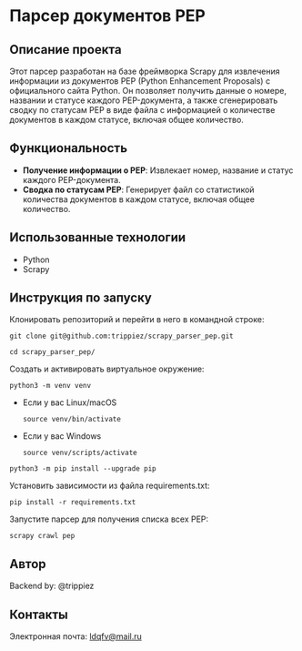 # Парсер документов PEP

## Описание проекта

Этот парсер разработан на базе фреймворка Scrapy для извлечения информации из документов PEP (Python Enhancement Proposals) с официального сайта Python.
Он позволяет получить данные о номере, названии и статусе каждого PEP-документа, а также сгенерировать сводку по статусам PEP в виде файла с информацией о количестве документов в каждом статусе, включая общее количество.

## Функциональность

- **Получение информации о PEP**: Извлекает номер, название и статус каждого PEP-документа.
- **Сводка по статусам PEP**: Генерирует файл со статистикой количества документов в каждом статусе, включая общее количество.

## Использованные технологии

- Python
- Scrapy

## Инструкция по запуску

Клонировать репозиторий и перейти в него в командной строке:

```
git clone git@github.com:trippiez/scrapy_parser_pep.git
```

```
cd scrapy_parser_pep/
```

Cоздать и активировать виртуальное окружение:

```
python3 -m venv venv
```

* Если у вас Linux/macOS

    ```
    source venv/bin/activate
    ```

* Если у вас Windows

    ```
    source venv/scripts/activate
    ```

```
python3 -m pip install --upgrade pip
```

Установить зависимости из файла requirements.txt:

```
pip install -r requirements.txt
```

Запустите парсер для получения списка всех PEP:

```
scrapy crawl pep
```

## Автор

Backend by: @trippiez

## Контакты

Электронная почта: ldqfv@mail.ru